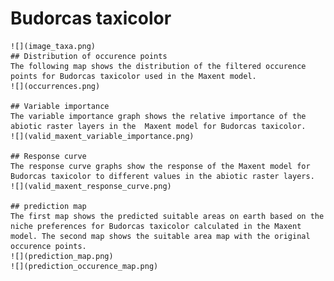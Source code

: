 # Budorcas taxicolor 
    ![](image_taxa.png) 
    ## Distribution of occurence points 
    The following map shows the distribution of the filtered occurence points for Budorcas taxicolor used in the Maxent model. 
    ![](occurrences.png)
    
    ## Variable importance 
    The variable importance graph shows the relative importance of the abiotic raster layers in the  Maxent model for Budorcas taxicolor. 
    ![](valid_maxent_variable_importance.png)
    
    ## Response curve 
    The response curve graphs show the response of the Maxent model for Budorcas taxicolor to different values in the abiotic raster layers. 
    ![](valid_maxent_response_curve.png)
    
    ## prediction map 
    The first map shows the predicted suitable areas on earth based on the niche preferences for Budorcas taxicolor calculated in the Maxent model. The second map shows the suitable area map with the original occurence points. 
    ![](prediction_map.png)
    ![](prediction_occurence_map.png)
    
